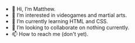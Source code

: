 - 👋 Hi, I’m Matthew.
- 👀 I’m interested in videogames and martial arts.
- 🌱 I’m currently learning HTML and CSS.
- 💞️ I’m looking to collaborate on nothing currently.
- 📫 How to reach me (don't yet).

<!---
brooksmatthew87/brooksmatthew87 is a ✨ special ✨ repository because its `README.md` (this file) appears on your GitHub profile.
You can click the Preview link to take a look at your changes.
--->
